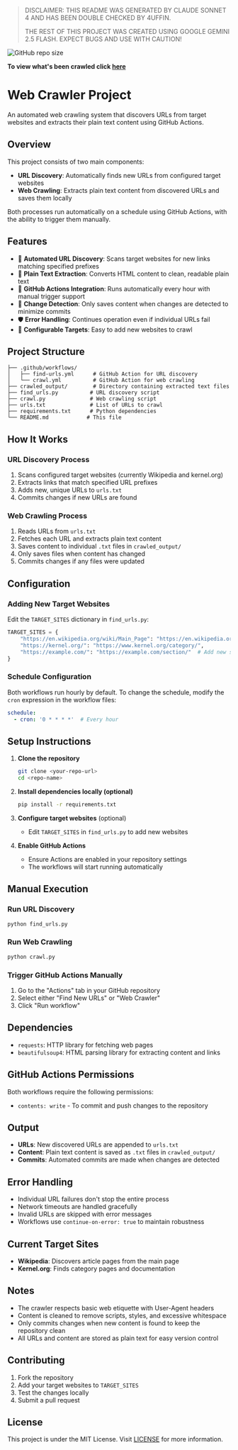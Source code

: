 > DISCLAIMER: THIS README WAS GENERATED BY CLAUDE SONNET 4 AND HAS BEEN DOUBLE CHECKED BY 4UFFIN.
>
> THE REST OF THIS PROJECT WAS CREATED USING GOOGLE GEMINI 2.5 FLASH. EXPECT BUGS AND USE WITH CAUTION!

![GitHub repo size](https://img.shields.io/github/repo-size/4uffin/web-crawler-project)

**To view what's been crawled click [here](crawled_output)**

# Web Crawler Project

An automated web crawling system that discovers URLs from target websites and extracts their plain text content using GitHub Actions.

## Overview

This project consists of two main components:
- **URL Discovery**: Automatically finds new URLs from configured target websites
- **Web Crawling**: Extracts plain text content from discovered URLs and saves them locally

Both processes run automatically on a schedule using GitHub Actions, with the ability to trigger them manually.

## Features

- 🔄 **Automated URL Discovery**: Scans target websites for new links matching specified prefixes
- 📄 **Plain Text Extraction**: Converts HTML content to clean, readable plain text
- 🚀 **GitHub Actions Integration**: Runs automatically every hour with manual trigger support
- 📁 **Change Detection**: Only saves content when changes are detected to minimize commits
- 🛡️ **Error Handling**: Continues operation even if individual URLs fail
- 🔧 **Configurable Targets**: Easy to add new websites to crawl

## Project Structure

```
├── .github/workflows/
│   ├── find-urls.yml      # GitHub Action for URL discovery
│   └── crawl.yml          # GitHub Action for web crawling
├── crawled_output/        # Directory containing extracted text files
├── find_urls.py          # URL discovery script
├── crawl.py              # Web crawling script
├── urls.txt              # List of URLs to crawl
├── requirements.txt      # Python dependencies
└── README.md            # This file
```

## How It Works

### URL Discovery Process
1. Scans configured target websites (currently Wikipedia and kernel.org)
2. Extracts links that match specified URL prefixes
3. Adds new, unique URLs to `urls.txt`
4. Commits changes if new URLs are found

### Web Crawling Process
1. Reads URLs from `urls.txt`
2. Fetches each URL and extracts plain text content
3. Saves content to individual `.txt` files in `crawled_output/`
4. Only saves files when content has changed
5. Commits changes if any files were updated

## Configuration

### Adding New Target Websites

Edit the `TARGET_SITES` dictionary in `find_urls.py`:

```python
TARGET_SITES = {
    "https://en.wikipedia.org/wiki/Main_Page": "https://en.wikipedia.org/wiki/",
    "https://kernel.org/": "https://www.kernel.org/category/",
    "https://example.com/": "https://example.com/section/"  # Add new sites here
}
```

### Schedule Configuration

Both workflows run hourly by default. To change the schedule, modify the ```cron``` expression in the workflow files:

```yaml
schedule:
  - cron: '0 * * * *'  # Every hour
```

## Setup Instructions

1. **Clone the repository**
   ```bash
   git clone <your-repo-url>
   cd <repo-name>
   ```

2. **Install dependencies locally (optional)**
   ```bash
   pip install -r requirements.txt
   ```

3. **Configure target websites** (optional)
   - Edit `TARGET_SITES` in `find_urls.py` to add new websites

4. **Enable GitHub Actions**
   - Ensure Actions are enabled in your repository settings
   - The workflows will start running automatically

## Manual Execution

### Run URL Discovery
```bash
python find_urls.py
```

### Run Web Crawling
```bash
python crawl.py
```

### Trigger GitHub Actions Manually
1. Go to the "Actions" tab in your GitHub repository
2. Select either "Find New URLs" or "Web Crawler"
3. Click "Run workflow"

## Dependencies

- `requests`: HTTP library for fetching web pages
- `beautifulsoup4`: HTML parsing library for extracting content and links

## GitHub Actions Permissions

Both workflows require the following permissions:
- `contents: write` - To commit and push changes to the repository

## Output

- **URLs**: New discovered URLs are appended to `urls.txt`
- **Content**: Plain text content is saved as `.txt` files in `crawled_output/`
- **Commits**: Automated commits are made when changes are detected

## Error Handling

- Individual URL failures don't stop the entire process
- Network timeouts are handled gracefully
- Invalid URLs are skipped with error messages
- Workflows use `continue-on-error: true` to maintain robustness

## Current Target Sites

- **Wikipedia**: Discovers article pages from the main page
- **Kernel.org**: Finds category pages and documentation

## Notes

- The crawler respects basic web etiquette with User-Agent headers
- Content is cleaned to remove scripts, styles, and excessive whitespace
- Only commits changes when new content is found to keep the repository clean
- All URLs and content are stored as plain text for easy version control

## Contributing

1. Fork the repository
2. Add your target websites to `TARGET_SITES`
3. Test the changes locally
4. Submit a pull request

## License

This project is under the MIT License. Visit [LICENSE](LICENSE) for more information.
